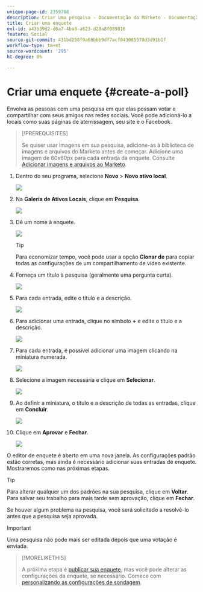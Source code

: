 ```yaml
---
unique-page-id: 2359768
description: Criar uma pesquisa - Documentação do Marketo - Documentação do produto
title: Criar uma enquete
exl-id: a43b39d2-d6a7-4ba8-a623-d28a8f089816
feature: Social
source-git-commit: 431bd258f9a68bbb9df7acf043085578d3d91b1f
workflow-type: tm+mt
source-wordcount: '295'
ht-degree: 0%

---
```


# Criar uma enquete {#create-a-poll}

Envolva as pessoas com uma pesquisa em que elas possam votar e compartilhar com seus amigos nas redes sociais. Você pode adicioná-lo a locais como suas páginas de aterrissagem, seu site e o Facebook.

>[!PREREQUISITES]
>
>Se quiser usar imagens em sua pesquisa, adicione-as à biblioteca de imagens e arquivos do Marketo antes de começar. Adicione uma imagem de 60x60px para cada entrada da enquete. Consulte [Adicionar imagens e arquivos ao Marketo](/help/marketo/product-docs/demand-generation/images-and-files/add-images-and-files-to-marketo.md).

1. Dentro do seu programa, selecione **Novo** > **Novo ativo local**.

   ![](assets/image2014-9-18-18-3a18-3a41.png)

1. Na **Galeria de Ativos Locais**, clique em **Pesquisa**.

   ![](assets/image2014-9-18-18-3a18-3a47.png)

1. Dê um nome à enquete.

   ![](assets/image2014-9-18-18-3a18-3a55.png)

   >[!TIP]
   >
   >Para economizar tempo, você pode usar a opção **Clonar de** para copiar todas as configurações de um compartilhamento de vídeo existente.

1. Forneça um título à pesquisa (geralmente uma pergunta curta).

   ![](assets/image2014-9-18-18-3a19-3a14.png)

1. Para cada entrada, edite o título e a descrição.

   ![](assets/image2014-9-18-18-3a19-3a23.png)

1. Para adicionar uma entrada, clique no símbolo **+** e edite o título e a descrição.

   ![](assets/image2014-9-18-18-3a19-3a30.png)

1. Para cada entrada, é possível adicionar uma imagem clicando na miniatura numerada.

   ![](assets/image2014-9-18-18-3a19-3a37.png)

1. Selecione a imagem necessária e clique em **Selecionar**.

   ![](assets/image2014-9-18-18-3a19-3a44.png)

1. Ao definir a miniatura, o título e a descrição de todas as entradas, clique em **Concluir**.

   ![](assets/image2014-9-18-18-3a19-3a50.png)

1. Clique em **Aprovar** e **Fechar.**

   ![](assets/image2014-9-18-18-3a19-3a57.png)

O editor de enquete é aberto em uma nova janela. As configurações padrão estão corretas, mas ainda é necessário adicionar suas entradas de enquete. Mostraremos como nas próximas etapas.

>[!TIP]
>
>Para alterar qualquer um dos padrões na sua pesquisa, clique em **Voltar**. Para salvar seu trabalho para mais tarde sem aprovação, clique em **Fechar**.

Se houver algum problema na pesquisa, você será solicitado a resolvê-lo antes que a pesquisa seja aprovada.

>[!IMPORTANT]
>
>Uma pesquisa não pode mais ser editada depois que uma votação é enviada.

>[!MORELIKETHIS]
>
>A próxima etapa é [publicar sua enquete](/help/marketo/product-docs/demand-generation/social/creating-a-poll/publish-a-poll.md), mas você pode alterar as configurações da enquete, se necessário. Comece com [personalizando as configurações de sondagem](/help/marketo/product-docs/demand-generation/social/creating-a-poll/customize-poll-settings.md).
